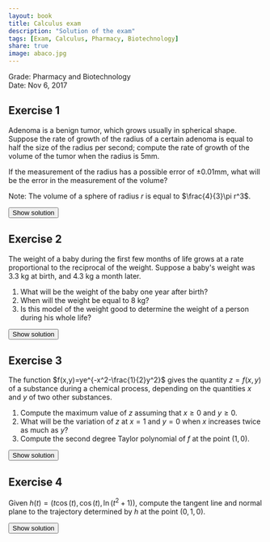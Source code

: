 ```yaml
---
layout: book
title: Calculus exam
description: "Solution of the exam"
tags: [Exam, Calculus, Pharmacy, Biotechnology]
share: true
image: abaco.jpg
---
```


Grade: Pharmacy and Biotechnology  
Date: Nov 6, 2017

## Exercise 1

Adenoma is a benign tumor, which grows usually in spherical shape.
Suppose the rate of growth of the radius of a certain adenoma is equal to half the size of the radius per second; compute the rate of growth of the volume of the tumor when the radius is 5mm.
  
If the measurement of the radius has a possible error of $\pm 0.01$mm, what will be the error in the measurement of the volume?
  
Note: The volume of a sphere of radius $r$ is equal to $\frac{4}{3}\pi r^3$.

<div><button class="solution">Show solution</button></div>
<div id="solution" style="display: none">
Rate of growth of the volume: $250\pi$ mm³/s<br/>  
Error in the volume: $\pi$ mm³.
</div>

## Exercise 2
The weight of a baby during the first few months of life grows at a rate proportional to the reciprocal of the weight.
Suppose a baby's weight was 3.3 kg at birth, and 4.3 kg a month later.

1. What will be the weight of the baby one year after birth?
2. When will the weight be equal to 8 kg?
3. Is this model of the weight good to determine the weight of a person during his whole life?

<div><button class="solution">Show solution</button></div>
<div id="solution" style="display: none">
Let $t$ the time and $w(t)$ the weight of the baby at time $t$.  
1. Differential equation: $w'=\frac{k}{w}$  
Particular solution: $w(t)=\sqrt{7.6t+10.89}.  
$w(12)=10.1$ kg.  
2. At 7 months.  
3. No, because the function is always increasing.
</div>

## Exercise 3
The function $f(x,y)=ye^{-x^2-\frac{1}{2}y^2}$ gives the quantity  $z=f(x,y)$ of a substance during a chemical process, depending on the quantities $x$ and $y$ of two other substances.

1. Compute the maximum value of $z$ assuming that $x\geq 0$ and $y\geq 0$.
2. What will be the variation of $z$ at $x=1$ and $y=0$ when $x$ increases twice as much as $y$?
3. Compute the second degree Taylor polynomial of $f$ at the point $(1,0)$.

<div><button class="solution">Show solution</button></div>
<div id="solution" style="display: none">
1. $f$ has a maximum at $(0,1)$ and the maximum value is $z=f(0,1)=1/\sqrt{e}$.  
2. Directional derivative of $f$ at $(1,0)$ along the direction of $v=(2,1)$: $f'_v(1,0)=\frac{1}{e\sqrt{5}}.  
3. $P^2_{f,(1,0)}(x,y)=\displaystyle frac{-2xy+3y}{e}$.
</div>

## Exercise 4
Given $h(t)=(t\cos(t), \cos(t), \ln(t^2+1)),$ compute the tangent line and normal plane to the trajectory determined by $h$ at the point $(0,1,0)$.


<div><button class="solution">Show solution</button></div>
<div id="solution" style="display: none">
1. Tangent line: $(t,1,0)$.  
2. Normal plane: $x=0$.
</div>
